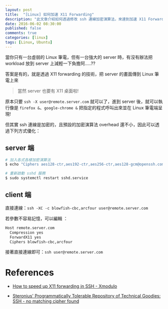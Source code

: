 ```yaml
---
layout: post
title:  "[Linux] 如何加速 X11 Forwarding"
description: "此文章介紹如何透過修改 ssh 連線加密演算法，來達到加速 X11 Forwarding 的效果"
date: 2016-06-02 08:30:00
published: false
comments: true
categories: [linux]
tags: [Linux, Ubuntu]
---
```


當你只有一台虛弱的 Linux 筆電，但有一台強大的 server 時，有沒有辦法把 workload 放到 server 上減輕一下負擔阿.....??

答案是有的，就是透過 X11 forwarding 的技術，把 server 的畫面傳到 Linux 筆電上來

> 當然 server 也要有 X11 桌面啦!

原本只要 `ssh -X user@remote.server.com` 就可以了，進到 server 後，就可以執行像是 `firefox &`、`google-chrome &` 把指定的程式呼叫出來並在 Linux 筆電端呈現!

但其實 ssh 連線是加密的，且預設的加密演算法 overhead 還不小，因此可以透過下列方式優化：

## server 端

```bash
# 加入各式各樣加密演算法
$ echo "Ciphers aes128-ctr,aes192-ctr,aes256-ctr,aes128-gcm@openssh.com,aes256-gcm@openssh.com,chacha20-poly1305@openssh.com,blowfish-cbc,aes128-cbc,3des-cbc,cast128-cbc,arcfour,aes192-cbc,aes256-cbc" | sudo tee --append /etc/ssh/sshd_config

# 重新啟動 sshd 服務
$ sudo systemctl restart sshd.service
```

## client 端

直接連線：`ssh -XC -c blowfish-cbc,arcfour user@remote.server.com`

若參數不容易記憶，可以編輯 ：

```bash
Host remote.server.com
  Compression yes
  ForwardX11 yes
  Ciphers blowfish-cbc,arcfour
```

接著直接連線即可：`ssh user@remote.server.com`

References
==========

- [How to speed up X11 forwarding in SSH - Xmodulo](http://xmodulo.com/how-to-speed-up-x11-forwarding-in-ssh.html)

- [Steronius' Programmatically Tolerable Repository of Technical Goodies: SSH - no matching cipher found](http://steronius.blogspot.tw/2014/10/ssh-no-matching-cipher-found.html)
